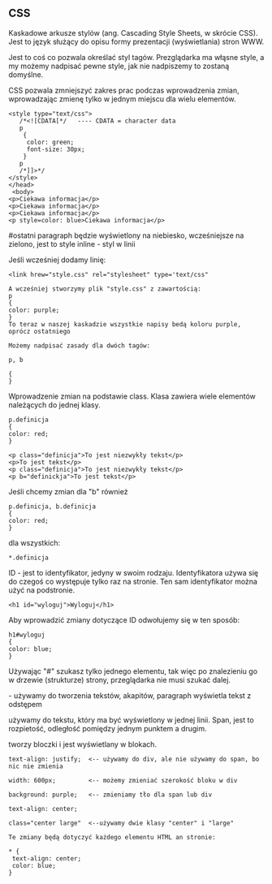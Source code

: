  ## CSS 

   Kaskadowe arkusze stylów (ang. Cascading Style Sheets, w skrócie CSS).
   Jest to język służący do opisu formy prezentacji (wyświetlania) stron WWW.
   
   Jest to coś co pozwala określać styl tagów. 
   Prezglądarka ma włąsne style, a my możemy nadpisać pewne style, 
   jak nie nadpiszemy to zostaną domyślne.
   
   CSS pozwala zmniejszyć zakres prac podczas wprowadzenia zmian, 
   wprowadzając zmienę tylko w jednym miejscu dla wielu elementów.
   ```
   <style type="text/css">
      /*<![CDATA[*/   ---- CDATA = character data
      p
       {
        color: green;
        font-size: 30px;
       }
      p
      /*]]>*/
   </style>
   </head>
    <body>
 <p>Ciekawa informacja</p>
 <p>Ciekawa informacja</p>
 <p>Ciekawa informacja</p>
 <p style=color: blue>Ciekawa informacja</p>
 ```
 #ostatni paragraph będzie wyświetlony na niebiesko, wcześniejsze na zielono, 
 jest to style inline - styl w linii
 
 Jeśli wcześniej dodamy linię:
 ```
 <link hrew="style.css" rel="stylesheet" type='text/css"
 
 A wcześniej stworzymy plik "style.css" z zawartością:
 p
 {
 color: purple;
}
 To teraz w naszej kaskadzie wszystkie napisy bedą koloru purple, oprócz ostatniego
 
 Możemy nadpisać zasady dla dwóch tagów:
 
 p, b 
 
{
}
```
Wprowadzenie zmian na podstawie class.
Klasa zawiera wiele elementów należących do jednej klasy.
```
p.definicja
{
color: red;
}

<p class="definicja">To jest niezwykły tekst</p>
<p>To jest tekst</p>
<p class="definicja">To jest niezwykły tekst</p>
<p b="definickja">To jest tekst</p>
```
Jeśli chcemy zmian dla "b" również
```
p.definicja, b.definicja
{
color: red;
}
```
dla wszystkich:
```
*.definicja
```
ID - jest to identyfikator, jedyny w swoim rodzaju.
Identyfikatora używa się do czegoś co występuje tylko raz na stronie.
Ten sam identyfikator można użyć na podstronie. 
```
<h1 id="wyloguj">Wyloguj</h1>
```
Aby wprowadzić zmiany dotyczące ID odwołujemy się w ten sposób:
```
h1#wyloguj
{
color: blue;
}
```
Używając "#" szukasz tylko jednego elementu, tak więc 
po znalezieniu go w drzewie (strukturze) strony, przeglądarka nie musi szukać dalej.

<p> - używamy do tworzenia tekstów, akapitów, paragraph wyświetla tekst z odstępem
 
 <span> używamy do tekstu, który ma być wyświetlony w jednej linii. 
 Span, jest to rozpietość, odległość pomiędzy jednym punktem a drugim.
 
 <div> tworzy bloczki i jest wyświetlany w blokach. 
 
 ```
 text-align: justify;  <-- używamy do div, ale nie używamy do span, bo nic nie zmienia
 
 width: 600px;         <-- możemy zmieniać szerokość bloku w div
 
 background: purple;   <-- zmieniamy tło dla span lub div
 
 text-align: center;
 
 class="center large"  <--używamy dwie klasy "center" i "large"
 
 Te zmiany będą dotyczyć każdego elementu HTML an stronie:
 
 * {
  text-align: center;
  color: blue;
}
 
 ```
